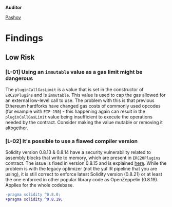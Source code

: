**Auditor**

[Pashov](https://twitter.com/pashovkrum)

# Findings

## Low Risk

### [L-01] Using an `immutable` value as a gas limit might be dangerous

The `pluginCallGasLimit` is a value that is set in the constructor of `ERC20Plugins` and is `immutable`. This value is used to cap the gas allowed for an external low-level call to use. The problem with this is that previous Ethereum hardforks have changed gas costs of commonly used opcodes (for example with `EIP-150`) - this happening again can result in the `pluginCallGasLimit` value being insufficient to execute the operations needed by the contract. Consider making the value mutable or removing it altogether.

### [L-02] It's possible to use a flawed compiler version

Solidity version 0.8.13 & 0.8.14 have a security vulnerability related to assembly blocks that write to memory, which are present in `ERC20Plugins` contract. The issue is fixed in version 0.8.15 and is explained [here](https://soliditylang.org/blog/2022/06/15/solidity-0.8.15-release-announcement/). While the problem is with the legacy optimizer (not the yul IR pipeline that you are using), it is still correct to enforce latest Solidity version (0.8.21) or at least the one enforced in other popular library code as OpenZeppelin (0.8.19). Applies for the whole codebase.

```diff
-pragma solidity ^0.8.0;
+pragma solidity ^0.8.19;
```